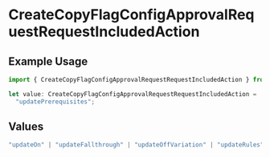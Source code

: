 # CreateCopyFlagConfigApprovalRequestRequestIncludedAction

## Example Usage

```typescript
import { CreateCopyFlagConfigApprovalRequestRequestIncludedAction } from "@launchdarkly/mcp-server/models/components";

let value: CreateCopyFlagConfigApprovalRequestRequestIncludedAction =
  "updatePrerequisites";
```

## Values

```typescript
"updateOn" | "updateFallthrough" | "updateOffVariation" | "updateRules" | "updateTargets" | "updatePrerequisites"
```